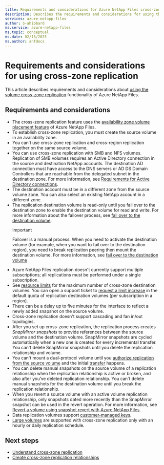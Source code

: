 ```yaml
---
title: Requirements and considerations for Azure NetApp Files cross-zone replication | Microsoft Docs
description: Describes the requirements and considerations for using the volume cross-zone replication functionality of Azure NetApp Files.
services: azure-netapp-files
author: b-ahibbard
ms.service: azure-netapp-files
ms.topic: conceptual
ms.date: 02/13/2025
ms.author: anfdocs
---
```

# Requirements and considerations for using cross-zone replication 

This article describes requirements and considerations about [using the volume cross-zone replication](create-cross-zone-replication.md) functionality of Azure NetApp Files.

## Requirements and considerations 

* The cross-zone replication feature uses the [availability zone volume placement feature](use-availability-zones.md) of Azure NetApp Files.
* To establish cross-zone replication, you must create the source volume in an availability zone.  
* You can’t use cross-zone replication and cross-region replication together on the same source volume.
* You can use cross-zone replication with SMB and NFS volumes. Replication of SMB volumes requires an Active Directory connection in the source and destination NetApp accounts. The destination AD connection must have access to the DNS servers or AD DS Domain Controllers that are reachable from the delegated subnet in the destination zone. For more information, see [Requirements for Active Directory connections](create-active-directory-connections.md#requirements-for-active-directory-connections). 
* The destination account must be in a different zone from the source volume zone. You can also select an existing NetApp account in a different zone.  
* The replication destination volume is read-only until you fail over to the destination zone to enable the destination volume for read and write. For more information about the failover process, see [fail over to the destination volume](cross-region-replication-manage-disaster-recovery.md#fail-over-to-destination-volume).
    >[!IMPORTANT]
    >Failover is a manual process. When you need to activate the destination volume (for example, when you want to fail over to the destination region), you need to break replication peering then mount the destination volume. For more information, see [fail over to the destination volume](cross-region-replication-manage-disaster-recovery.md#fail-over-to-destination-volume)
* Azure NetApp Files replication doesn't currently support multiple subscriptions; all replications must be performed under a single subscription.
* See [resource limits](azure-netapp-files-resource-limits.md) for the maximum number of cross-zone destination volumes. You can open a support ticket to [request a limit increase](azure-netapp-files-resource-limits.md#request-limit-increase) in the default quota of replication destination volumes (per subscription in a region). 
* There can be a delay up to five minutes for the interface to reflect a newly added snapshot on the source volume.  
* Cross-zone replication doesn't support cascading and fan in/out topologies.
* After you set up cross-zone replication, the replication process creates *SnapMirror snapshots* to provide references between the source volume and the destination volume. SnapMirror snapshots are cycled automatically when a new one is created for every incremental transfer. You can't delete SnapMirror snapshots until you delete the replication relationship and volume. 
* You can't mount a dual-protocol volume until you [authorize replication from the source volume](cross-region-replication-create-peering.md#authorize-replication-from-the-source-volume) and the initial [transfer](cross-region-replication-display-health-status.md#display-replication-status) happens.
* You can delete manual snapshots on the source volume of a replication relationship when the replication relationship is active or broken, and also after you've deleted replication relationship. You can't delete manual snapshots for the destination volume until you break the replication relationship.
* When you revert a source volume with an active volume replication relationship, only snapshots dated more recently than the SnapMirror snapshot can be used in the revert operation. For more information, see [Revert a volume using snapshot revert with Azure NetApp Files](snapshots-revert-volume.md).
* Data replication volumes support [customer-managed keys](configure-customer-managed-keys.md).
* [Large volumes](large-volumes-requirements-considerations.md) are supported with cross-zone replication only with an hourly or daily replication schedule.

## Next steps
* [Understand cross-zone replication](cross-zone-replication-introduction.md)
* [Create cross-zone replication relationships](create-cross-zone-replication.md)
